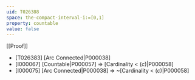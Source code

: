 ```yaml
---
uid: T026388
space: the-compact-interval-i:=[0,1]
property: countable
value: false
---
```

[[Proof]]

* [T026383] [Arc Connected|P000038]
* [I000067] [Countable|P000057] => [Cardinality < $\mathfrak(c)$|P000058]
* [I000075] [Arc Connected|P000038] => ~[Cardinality < $\mathfrak(c)$|P000058]

